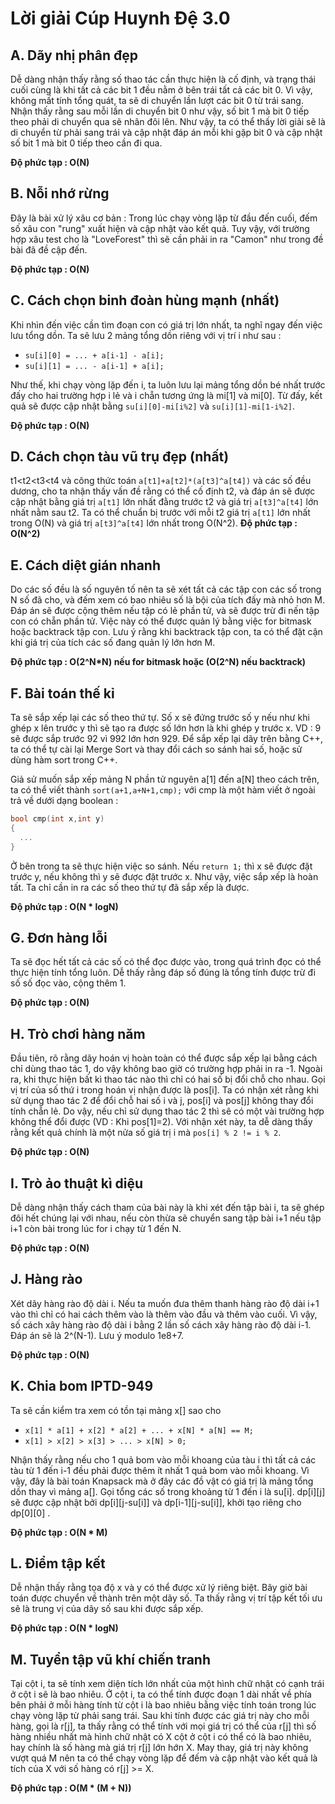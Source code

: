 # Lời giải Cúp Huynh Đệ 3.0

## A. Dãy nhị phân đẹp
Dễ dàng nhận thấy rằng số thao tác cần thực hiện là cố định, và trạng thái cuối cùng là khi tất cả các bit 1 đều nằm ở bên trái tất cả các bit 0. Vì vậy, không mất tính tổng quát, ta sẽ di chuyển lần lượt các bit 0 từ trái sang. Nhận thấy rằng sau mỗi lần di chuyển bit 0 như vậy, số bit 1 mà bit 0 tiếp theo phải di chuyển qua sẽ nhân đôi lên. Như vậy, ta có thể thấy lời giải sẽ là di chuyển từ phải sang trái và cập nhật đáp án mỗi khi gặp bit 0 và cập nhật số bit 1 mà bit 0 tiếp theo cần đi qua.

**Độ phức tạp : O(N)**

## B. Nỗi nhớ rừng
Đây là bài xử lý xâu cơ bản : Trong lúc chạy vòng lặp từ đầu đến cuối, đếm số xâu con "rung" xuất hiện và cập nhật vào kết quả. Tuy vậy, với trường hợp xâu test cho là "LoveForest" thì sẽ cần phải in ra "Camon" như trong đề bài đã đề cập đến.

**Độ phức tạp : O(N)**

## C. Cách chọn binh đoàn hùng mạnh (nhất)
Khi nhìn đến việc cần tìm đoạn con có giá trị lớn nhất, ta nghĩ ngay đến việc lưu tổng dồn. Ta sẽ lưu 2 mảng tổng dồn riêng với vị trí i như sau :

+ `su[i][0] = ... + a[i-1] - a[i];`
+ `su[i][1] = ... - a[i-1] + a[i];`

Như thế, khi chạy vòng lặp đến i, ta luôn lưu lại mảng tổng dồn bé nhất trước đấy cho hai trường hợp i lẻ và i chẵn tương ứng là mi[1] và mi[0]. Từ đấy, kết quả sẽ được cập nhật bằng `su[i][0]-mi[i%2]` và `su[i][1]-mi[1-i%2]`.

**Độ phức tạp : O(N)**

## D. Cách chọn tàu vũ trụ đẹp (nhất)
t1<t2<t3<t4 và công thức toán `a[t1]+a[t2]*(a[t3]^a[t4])` và các số đều dương, cho ta nhận thấy vấn đề rằng có thể cố định t2, và đáp án sẽ được cập nhật bằng giá trị `a[t1]` lớn nhất đằng trước t2 và giá trị `a[t3]^a[t4]` lớn nhất nằm sau t2. Ta có thể chuẩn bị trước với mỗi t2 giá trị `a[t1]` lớn nhất trong O(N) và giá trị `a[t3]^a[t4]` lớn nhất trong O(N^2).
**Độ phức tạp : O(N^2)**

## E. Cách diệt gián nhanh
Do các số đều là số nguyên tố nên ta sẽ xét tất cả các tập con các số trong N số đã cho, và đếm xem có bao nhiêu số là bội của tích đấy mà nhỏ hơn M. Đáp án sẽ được cộng thêm nếu tập có lẻ phần tử, và sẽ được trừ đi nến tập con có chẵn phần tử. Việc này có thể được quản lý bằng việc for bitmask hoặc backtrack tập con. Lưu ý rằng khi backtrack tập con, ta có thể đặt cận khi giá trị của tích các số đang quản lý lớn hơn M.

**Độ phức tạp : O(2^N*N) nếu for bitmask hoặc (O(2^N) nếu backtrack)**

## F. Bài toán thế kỉ
Ta sẽ sắp xếp lại các số theo thứ tự. Số x sẽ đứng trước số y nếu như khi ghép x lên trước y thì sẽ tạo ra được số lớn hơn là khi ghép y trước x. VD : 9 sẽ được sắp trước 92 vì 992 lớn hơn 929.
Để sắp xếp lại dãy trên bằng C++, ta có thể tự cài lại Merge Sort và thay đổi cách so sánh hai số, hoặc sử dùng hàm sort trong C++.

Giả sử muốn sắp xếp mảng N phần tử nguyên a[1] đến a[N] theo cách trên, ta có thể viết thành `sort(a+1,a+N+1,cmp);` với cmp là một hàm viết ở ngoài trả về dưới dạng boolean :
```c++
bool cmp(int x,int y)
{
  ...
}
```
Ở bên trong ta sẽ thực hiện việc so sánh. Nếu `return 1;` thì x sẽ được đặt trước y, nếu không thì y sẽ được đặt trước x.
Như vậy, việc sắp xếp là hoàn tất. Ta chỉ cần in ra các số theo thứ tự đã sắp xếp là được.

**Độ phức tạp : O(N \* logN)**

## G. Đơn hàng lỗi
Ta sẽ đọc hết tất cả các số có thể đọc được vào, trong quá trình đọc có thể thực hiện tính tổng luôn. Dễ thấy rằng đáp số đúng là tổng tính được trừ đi số số đọc vào, cộng thêm 1.

**Độ phức tạp : O(N)**

## H. Trò chơi hàng năm
Đầu tiên, rõ rằng dãy hoán vị hoàn toàn có thể được sắp xếp lại bằng cách chỉ dùng thao tác 1, do vậy không bao giờ có trường hợp phải in ra -1. Ngoài ra, khi thực hiện bất kì thao tác nào thì chỉ có hai số bị đổi chỗ cho nhau. Gọi vị trí của số thứ i trong hoán vị nhận được là pos[i]. Ta có nhận xét rằng khi sử dụng thao tác 2 để đổi chỗ hai số i và j, pos[i] và pos[j] không thay đổi tính chẵn lẻ. Do vậy, nếu chỉ sử dụng thao tác 2 thì sẽ có một vài trường hợp không thể đổi được (VD : Khi pos[1]=2). Với nhận xét này, ta dễ dàng thấy rằng kết quả chính là một nửa số giá trị i mà `pos[i] % 2 != i % 2`.

**Độ phức tạp : O(N)**

## I. Trò ảo thuật kì diệu
Dễ dàng nhận thấy cách tham của bài này là khi xét đến tập bài i, ta sẽ ghép đôi hết chúng lại với nhau, nếu còn thừa sẽ chuyển sang tập bài i+1 nếu tập i+1 còn bài trong lúc for i chạy từ 1 đến N.

**Độ phức tạp : O(N)**

## J. Hàng rào
Xét dãy hàng rào độ dài i. Nếu ta muốn đưa thêm thanh hàng rào độ dài i+1 vào thì chỉ có hai cách thêm vào là thêm vào đầu và thêm vào cuối. Vì vậy, số cách xây hàng rào độ dài i bằng 2 lần số cách xây hàng rào độ dài i-1. Đáp án sẽ là 2^(N-1). Lưu ý modulo 1e8+7.

**Độ phức tạp : O(N)**

## K. Chia bom IPTD-949
Ta sẽ cần kiểm tra xem có tồn tại mảng x[] sao cho
+ `x[1] * a[1] + x[2] * a[2] + ... + x[N] * a[N] == M;`
+ `x[1] > x[2] > x[3] > ... > x[N] > 0;`

Nhận thấy rằng nếu cho 1 quả bom vào mỗi khoang của tàu i thì tất cả các tàu từ 1 đến i-1 đều phải được thêm ít nhất 1 quả bom vào mỗi khoang. Vì vậy, đây là bài toán Knapsack mà ở đây các đồ vật có giá trị là mảng tổng dồn thay vì mảng a[]. Gọi tổng các số trong khoảng từ 1 đến i là su[i]. dp[i][j] sẽ được cập nhật bởi dp[i][j-su[i]] và dp[i-1][j-su[i]], khởi tạo riêng cho dp[0][0] .

**Độ phức tạp : O(N \* M)**

## L. Điểm tập kết
Dễ nhận thấy rằng tọa độ x và y có thể được xử lý riêng biệt. Bây giờ bài toán được chuyển về thành trên một dãy số. Ta thấy rằng vị trí tập kết tối ưu sẽ là trung vị của dãy số sau khi được sắp xếp.

**Độ phức tạp : O(N \* logN)**

## M. Tuyển tập vũ khí chiến tranh
Tại cột i, ta sẽ tính xem diện tích lớn nhất của một hình chữ nhật có cạnh trái ở cột i sẽ là bao nhiêu. Ở cột i, ta có thể tính được đoạn 1 dài nhất về phía bên phải ở mỗi hàng tính từ cột i là bao nhiêu bằng việc tính toán trong lúc chạy vòng lặp từ phải sang trái. Sau khi tính được các giá trị này cho mỗi hàng, gọi là r[j], ta thấy rằng có thể tính với mọi giá trị có thể của r[j] thì số hàng nhiều nhất mà hình chữ nhật có X cột ở cột i có thể có là bao nhiêu, hay chính là số hàng mà giá trị r[j] lớn hớn X. May thay, giá trị này không vượt quá M nên ta có thể chạy vòng lặp để đếm và cập nhật vào kết quả là tích của X với số hàng có r[j] >= X.

**Độ phức tạp : O(M \* (M + N))**
